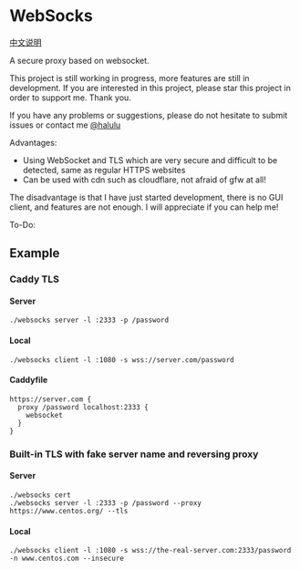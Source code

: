 # WebSocks

[中文说明](https://github.com/lzjluzijie/websocks/blob/master/README-zh.md)

A secure proxy based on websocket.

This project is still working in progress, more features are still in development. If you are interested in this project, please star this project in order to support me. Thank you.

If you have any problems or suggestions, please do not hesitate to submit issues or contact me [@halulu](https://t.me/halulu)

Advantages:

- Using WebSocket and TLS which are very secure and difficult to be detected, same as regular HTTPS websites
- Can be used with cdn such as cloudflare, not afraid of gfw at all!

The disadvantage is that I have just started development, there is no GUI client, and features are not enough. I will appreciate if you can help me!

To-Do:

## Example

### Caddy TLS

#### Server
```
./websocks server -l :2333 -p /password
```

#### Local
```
./websocks client -l :1080 -s wss://server.com/password
```

#### Caddyfile
```
https://server.com {
  proxy /password localhost:2333 {
    websocket
  }
}
```

### Built-in TLS with fake server name and reversing proxy

#### Server
```
./websocks cert
./websocks server -l :2333 -p /password --proxy https://www.centos.org/ --tls
```

#### Local
```
./websocks client -l :1080 -s wss://the-real-server.com:2333/password -n www.centos.com --insecure
```
